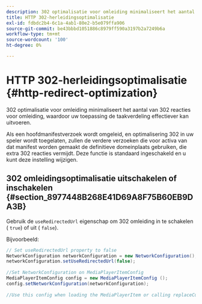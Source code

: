 ```yaml
---
description: 302 optimalisatie voor omleiding minimaliseert het aantal van 302 reacties voor omleiding, waardoor uw toepassing de taakverdeling effectiever kan uitvoeren.
title: HTTP 302-herleidingsoptimalisatie
exl-id: fdbdc2b4-6c1a-4ab1-80e2-b5e079ffa906
source-git-commit: be43bbbd1051886c8979ff590a3197b2a7249b6a
workflow-type: tm+mt
source-wordcount: '100'
ht-degree: 0%

---
```


# HTTP 302-herleidingsoptimalisatie {#http-redirect-optimization}

302 optimalisatie voor omleiding minimaliseert het aantal van 302 reacties voor omleiding, waardoor uw toepassing de taakverdeling effectiever kan uitvoeren.

Als een hoofdmanifestverzoek wordt omgeleid, en optimalisering 302 in uw speler wordt toegelaten, zullen de verdere verzoeken die voor activa van dat manifest worden gemaakt de definitieve domeinplaats gebruiken, die extra 302 reacties vermijdt. Deze functie is standaard ingeschakeld en u kunt deze instelling wijzigen.

## 302 omleidingsoptimalisatie uitschakelen of inschakelen {#section_8977448B268E41D69A8F75B60EB9DA3B}

Gebruik de `useRedirectedUrl` eigenschap om 302 omleiding in te schakelen ( `true`) of uit ( `false`).

<!--<a id="example_888749F70C8A43279D06A29BD68E7E4D"></a>-->

Bijvoorbeeld:

```java
// Set useRedirectedUrl property to false 
NetworkConfiguration networkConfiguration = new NetworkConfiguration(); 
networkConfiguration.setUseRedirectedUrl(false); 
 
//Set NetworkConfiguration on MediaPlayerItemConfig 
MediaPlayerItemConfig config = new MediaPlayerItemConfig (); 
config.setNetworkConfiguration(networkConfiguration); 
 
//Use this config when loading the MediaPlayerItem or calling replaceCurrentResource
```
